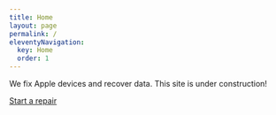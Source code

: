 ```yaml
---
title: Home
layout: page
permalink: /
eleventyNavigation:
  key: Home
  order: 1
---
```

We fix Apple devices and recover data. This site is under construction!

[Start a repair](/start)

